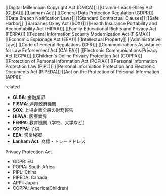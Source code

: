 [[Digital Millennium Copyright Act (DMCA)]]
[[Gramm-Leach-Bliley Act (GLBA)]]
[[Lanham Act]]
[[General Data Protection Regulation (GDPR)]]
[[Data Breach Notification Laws]]
[[Standard Contractual Clauses]]
[[Safe Harbor]]
[[Sarbanes Oxley Act (SOX)]]
[[Health Insurance Portability and Accountability Act (HIPAA)]]
[[Family Educational Rights and Privacy Act (FERPA)]]
[[Federal Information Security Modernization Act (FISMA)]]
[[Economic Espionage Act (EEA)]]
[[Intellectual Property]]
[[Administrative Law]]
[[Code of Federal Regulations (CFR)]]
[[Communications Assistance for Law Enforcement Act (CALEA)]]
[[Electronic Communications Privacy Act (ECPA)]]
[[Children's Online Privacy Protection Act (COPPA)]]
[[Protection of Personal Information Act (POPIA)]]
[[Personal Information Protection Law (PIPL)]]
[[Personal Information Protection and Electronic Documents Act (PIPEDA)]]
[[Act on the Protection of Personal Information (APPI)]]


related
- **GLBA**: 金融業界
- **FISMA**: 連邦政府機関
- **SOX**: 上場企業全般の財務報告
- **HIPAA**: 医療業界
- **FERPA**: 教育機関（学校、大学など）
- **COPPA**: 子供
- **EEA**: 営業秘密
- **Lanham Act**: 商標・トレードドレス

Privacy Protection Act
- GDPR: EU
- POPIA: South Africa
- PIPL: China
- PIPEDA: Canada
- APPI: Japan
- COPPA: America(Children)


